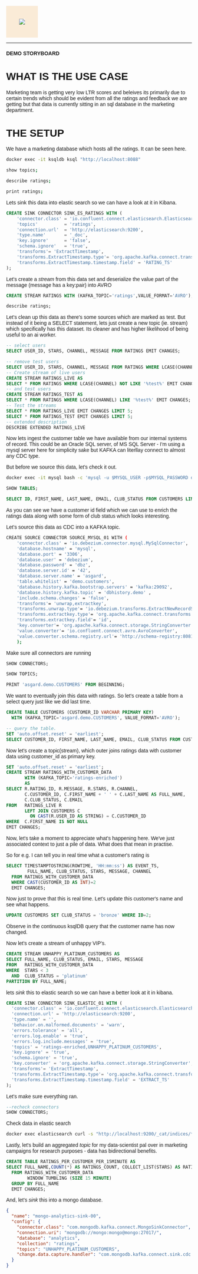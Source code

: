 <div>
<style type="text/css">
  body{
    font-family: "Poppins", sans-serif;
    padding: 2rem;
}
.banner {object-fit:"fit"; aspect-ratio: 1:3; border: solid 2.5em antiquewhite;}
</style>
<img class='banner' src="https://img.rawpixel.com/private/static/images/website/2022-05/pdmonet-waterlilyrob-job582-2.jpg?w=800&dpr=1&fit=default&crop=default&q=65&vib=3&con=3&usm=15&bg=F4F4F3&s=b6b1c2f88fc8b1cf87439ffa079d030a"></img>
<hr>
</div>

#### DEMO STORYBOARD

# WHAT IS THE USE CASE

Marketing team is getting very low LTR scores and beleives its primarily due to certain trends which should be evident from all the ratings and feedback we are getting but that data is currently sitting in an sql database in the marketing department.

# THE SETUP

We have a marketing database which hosts all the ratings. It can be seen here.

```bash
docker exec -it ksqldb ksql "http://localhost:8088"

show topics;

describe ratings;

print ratings;
```

Lets sink this data into elastic search so we can have a look at it in Kibana.

```sql
CREATE SINK CONNECTOR SINK_ES_RATINGS WITH (
    'connector.class' = 'io.confluent.connect.elasticsearch.ElasticsearchSinkConnector',
    'topics'          = 'ratings',
    'connection.url'  = 'http://elasticsearch:9200',
    'type.name'       = '_doc',
    'key.ignore'      = 'false',
    'schema.ignore'   = 'true',
    'transforms'= 'ExtractTimestamp',
    'transforms.ExtractTimestamp.type'= 'org.apache.kafka.connect.transforms.InsertField$Value',
    'transforms.ExtractTimestamp.timestamp.field' = 'RATING_TS'
);
```

Let's create a _stream_ from this data set and deserialize the value part of the message (message has a key:pair) into AVRO

```sql
CREATE STREAM RATINGS WITH (KAFKA_TOPIC='ratings',VALUE_FORMAT='AVRO');

describe ratings;
```

Let's clean up this data as there's some sources which are marked as test. But instead of it being a SELECT statement, lets just create a new topic (ie. stream) which specifically has this dataset. Its cleaner and has higher likelihood of being useful to an ai worker.

```sql
-- select users
SELECT USER_ID, STARS, CHANNEL, MESSAGE FROM RATINGS EMIT CHANGES;

-- remove test users
SELECT USER_ID, STARS, CHANNEL, MESSAGE FROM RATINGS WHERE LCASE(CHANNEL) NOT LIKE '%test%' EMIT CHANGES;
-- Create stream of live users
CREATE STREAM RATINGS_LIVE AS
SELECT * FROM RATINGS WHERE LCASE(CHANNEL) NOT LIKE '%test%' EMIT CHANGES;
-- and test users
CREATE STREAM RATINGS_TEST AS
SELECT * FROM RATINGS WHERE LCASE(CHANNEL) LIKE '%test%' EMIT CHANGES;
-- Test the streams
SELECT * FROM RATINGS_LIVE EMIT CHANGES LIMIT 5;
SELECT * FROM RATINGS_TEST EMIT CHANGES LIMIT 5;
-- extended description
DESCRIBE EXTENDED RATINGS_LIVE
```

Now lets ingest the customer table we have available from our internal systems of record. This could be an Oracle SQL server, of MS SQL Server - I'm using a mysql server here for simplicity sake but KAFKA can literllay connect to almost any CDC type.

But before we source this data, let's check it out.

```sh
docker exec -it mysql bash -c 'mysql -u $MYSQL_USER -p$MYSQL_PASSWORD demo'

```

```sql
SHOW TABLES;

SELECT ID, FIRST_NAME, LAST_NAME, EMAIL, CLUB_STATUS FROM CUSTOMERS LIMIT 5;
```

As you can see we have a customer id field which we can use to enrich the ratings data along with some form of club status which looks interesting.

Let's source this data as CDC into a KAFKA topic.

```sh
CREATE SOURCE CONNECTOR SOURCE_MYSQL_01 WITH (
    'connector.class' = 'io.debezium.connector.mysql.MySqlConnector',
    'database.hostname' = 'mysql',
    'database.port' = '3306',
    'database.user' = 'debezium',
    'database.password' = 'dbz',
    'database.server.id' = '42',
    'database.server.name' = 'asgard',
    'table.whitelist' = 'demo.customers',
    'database.history.kafka.bootstrap.servers' = 'kafka:29092',
    'database.history.kafka.topic' = 'dbhistory.demo' ,
    'include.schema.changes' = 'false',
    'transforms'= 'unwrap,extractkey',
    'transforms.unwrap.type'= 'io.debezium.transforms.ExtractNewRecordState',
    'transforms.extractkey.type'= 'org.apache.kafka.connect.transforms.ExtractField$Key',
    'transforms.extractkey.field'= 'id',
    'key.converter'= 'org.apache.kafka.connect.storage.StringConverter',
    'value.converter'= 'io.confluent.connect.avro.AvroConverter',
    'value.converter.schema.registry.url'= 'http://schema-registry:8081'
    );
```

Make sure all connectors are running

```sql
SHOW CONNECTORS;

SHOW TOPICS;

PRINT 'asgard.demo.CUSTOMERS' FROM BEGINNING;
```

We want to eventually join this data with ratings. So let's create a table from a select query just like we did last time.

```sql
CREATE TABLE CUSTOMERS (CUSTOMER_ID VARCHAR PRIMARY KEY)
  WITH (KAFKA_TOPIC='asgard.demo.CUSTOMERS', VALUE_FORMAT='AVRO');

-- query the table.
SET 'auto.offset.reset' = 'earliest';
SELECT CUSTOMER_ID, FIRST_NAME, LAST_NAME, EMAIL, CLUB_STATUS FROM CUSTOMERS EMIT CHANGES LIMIT 5;

```

Now let's create a topic(stream), which outer joins ratings data with customer data using customer_id as primary key.

```sql
SET 'auto.offset.reset' = 'earliest';
CREATE STREAM RATINGS_WITH_CUSTOMER_DATA
       WITH (KAFKA_TOPIC='ratings-enriched')
       AS
SELECT R.RATING_ID, R.MESSAGE, R.STARS, R.CHANNEL,
       C.CUSTOMER_ID, C.FIRST_NAME + ' ' + C.LAST_NAME AS FULL_NAME,
       C.CLUB_STATUS, C.EMAIL
FROM   RATINGS_LIVE R
       LEFT JOIN CUSTOMERS C
         ON CAST(R.USER_ID AS STRING) = C.CUSTOMER_ID
WHERE  C.FIRST_NAME IS NOT NULL
EMIT CHANGES;
```

Now, let's take a moment to appreciate what's happening here. We've just associated context to just a pile of data. What does that mean in practise.

So for e.g. I can tell you in real time what a customer's rating is

```sql
SELECT TIMESTAMPTOSTRING(ROWTIME, 'HH:mm:ss') AS EVENT_TS,
        FULL_NAME, CLUB_STATUS, STARS, MESSAGE, CHANNEL
  FROM RATINGS_WITH_CUSTOMER_DATA
  WHERE CAST(CUSTOMER_ID AS INT)=2
  EMIT CHANGES;
```

Now just to prove that this is real time. Let's update this customer's name and see what happens.

```sql
UPDATE CUSTOMERS SET CLUB_STATUS = 'bronze' WHERE ID=2;
```

Observe in the continuous ksqlDB query that the customer name has now changed.

Now let's create a stream of unhappy VIP's.

```sql
CREATE STREAM UNHAPPY_PLATINUM_CUSTOMERS AS
SELECT FULL_NAME, CLUB_STATUS, EMAIL, STARS, MESSAGE
FROM   RATINGS_WITH_CUSTOMER_DATA
WHERE  STARS < 3
  AND  CLUB_STATUS = 'platinum'
PARTITION BY FULL_NAME;
```

lets _sink_ this to elastic search so we can have a better look at it in kibana.

```sql
CREATE SINK CONNECTOR SINK_ELASTIC_01 WITH (
  'connector.class' = 'io.confluent.connect.elasticsearch.ElasticsearchSinkConnector',
  'connection.url' = 'http://elasticsearch:9200',
  'type.name' = '',
  'behavior.on.malformed.documents' = 'warn',
  'errors.tolerance' = 'all',
  'errors.log.enable' = 'true',
  'errors.log.include.messages' = 'true',
  'topics' = 'ratings-enriched,UNHAPPY_PLATINUM_CUSTOMERS',
  'key.ignore' = 'true',
  'schema.ignore' = 'true',
  'key.converter' = 'org.apache.kafka.connect.storage.StringConverter',
  'transforms'= 'ExtractTimestamp',
  'transforms.ExtractTimestamp.type'= 'org.apache.kafka.connect.transforms.InsertField$Value',
  'transforms.ExtractTimestamp.timestamp.field' = 'EXTRACT_TS'
);
```

Let's make sure everything ran.

```sql
--recheck connectors
SHOW CONNECTORS;
```

Check data in elastic search

```sh
docker exec elasticsearch curl -s "http://localhost:9200/_cat/indices/*?h=idx,docsCount"
```

Lastly, let's build an aggregated _topic_ for my data-scientist pal over in marketing campaigns for research purposes - data has bidirectional benefits.

```sql
CREATE TABLE RATINGS_PER_CUSTOMER_PER_15MINUTE AS
SELECT FULL_NAME,COUNT(*) AS RATINGS_COUNT, COLLECT_LIST(STARS) AS RATINGS
  FROM RATINGS_WITH_CUSTOMER_DATA
        WINDOW TUMBLING (SIZE 15 MINUTE)
  GROUP BY FULL_NAME
  EMIT CHANGES;
```

And, let's _sink_ this into a mongo database.

```json
{
  "name": "mongo-analytics-sink-00",
  "config": {
    "connector.class": "com.mongodb.kafka.connect.MongoSinkConnector",
    "connection.uri": "mongodb://mongo:mongo@mongo:27017/",
    "database": "analytics",
    "collection": "ratings",
    "topics": "UNHAPPY_PLATINUM_CUSTOMERS",
    "change.data.capture.handler": "com.mongodb.kafka.connect.sink.cdc.mongodb.ChangeStreamHandler"
  }
}
```
